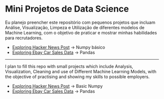 # Mini Projetos de Data Science
Eu planejo preencher este repositório com pequenos projetos que incluam
Análise, Visualização, Limpeza e Utilização de diferentes modelos de Machine
Learning, com o objetivo de praticar e mostrar minhas habilidades para recrutadores.

- [Exploring Hacker News Post](/Exploring%20Hacker%20News%20Posts/) -> Numpy básico
- [Exploring Ebay Car Sales Data](/Exploring%20Ebay%20Car%20Sales%20Data/) -> Pandas

---
I plan to fill this repo with small projects which include Analysis, Visualization,
Cleaning and use of Different Machine Learning Models, with the objective of practising
and showing my skills to possible employers.

- [Exploring Hacker News Post](/Exploring%20Hacker%20News%20Posts/) -> Basic Numpy
- [Exploring Ebay Car Sales Data](/Exploring%20Ebay%20Car%20Sales%20Data/) -> Pandas